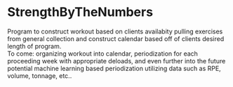 # StrengthByTheNumbers
Program to construct workout based on clients availabity pulling exercises from 
general collection and construct calendar based off of clients desired length of program.  
To come: organizing workout into calendar, periodization for each proceeding week with appropriate
         deloads, and even further into the future potential machine learning based periodization 
         utilizing data such as RPE, volume, tonnage, etc..
